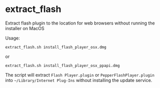 # extract_flash
Extract flash plugin to the location for web browsers without running the installer on MacOS


Usage:

```
extract_flash.sh install_flash_player_osx.dmg
```

or  

```
extract_flash.sh install_flash_player_osx_ppapi.dmg
```

The script will extract `Flash Player.plugin` or `PepperFlashPlayer.plugin` into `~/Library/Internet Plug-Ins` without installing the update service.

